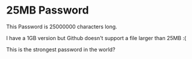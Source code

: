 # 25MB Password
This Password is 25000000 characters long.

I have a 1GB version but Github doesn't support a file larger than 25MB :(

This is the strongest password in the world?
